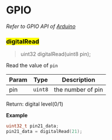 # GPIO



*Refer to GPIO API of [Arduino](http://www.arduino.cc)*

### <mark>digitalRead</mark>
> uint32 digitalRead(uint8 pin);

Read the value of `pin`

| Param | Type | Description |
| --- | --- | --- |
| pin | <code>uint8</code> | the number of pin |

Return:
    digital level(0/1)

**Example**
```c++
uint32_t pin21_data;
pin21_data = digitalRead(21);
```